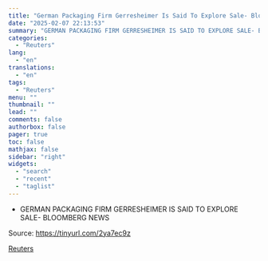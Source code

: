 ```yaml
---
title: "German Packaging Firm Gerresheimer Is Said To Explore Sale- Bloomberg News"
date: "2025-02-07 22:13:53"
summary: "GERMAN PACKAGING FIRM GERRESHEIMER IS SAID TO EXPLORE SALE- BLOOMBERG NEWSSource: https://tinyurl.com/2ya7ec9z"
categories:
  - "Reuters"
lang:
  - "en"
translations:
  - "en"
tags:
  - "Reuters"
menu: ""
thumbnail: ""
lead: ""
comments: false
authorbox: false
pager: true
toc: false
mathjax: false
sidebar: "right"
widgets:
  - "search"
  - "recent"
  - "taglist"
---
```


* GERMAN PACKAGING FIRM GERRESHEIMER IS SAID TO EXPLORE SALE- BLOOMBERG NEWS

Source: https://tinyurl.com/2ya7ec9z

[Reuters](https://www.tradingview.com/news/reuters.com,2025:newsml_FWN3OY1EY:0-german-packaging-firm-gerresheimer-is-said-to-explore-sale-bloomberg-news/)
